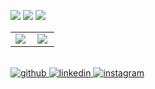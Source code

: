 
<a><img src="https://img.shields.io/badge/React-61DAFB?style=for-the-badge&logo=React&logoColor=white"></a>
<a><img src="https://img.shields.io/badge/JavaScript-F7DF1E?style=for-the-badge&logo=JavaScript&logoColor=white"></a>
<a><img src="https://img.shields.io/badge/Spring-6DB33F?style=for-the-badge&logo=Spring&logoColor=white"></a>

<table><tr><td valign="top" width="50%">
<img src="https://github-readme-stats.vercel.app/api?username=Sirius506775&show_icons=true&count_private=true&hide_border=true" align="left"/>
</td><td valign="top" width="50%">
<img src="https://github-readme-stats.vercel.app/api/top-langs/?username=Sirius506775&hide_border=true&layout=compact" align="left"  />
</td></tr></table>  

<br>
<a href="https://github.com/Sirius506775" target="_blank">
<img src=https://img.shields.io/badge/github-%2324292e.svg?&style=for-the-badge&logo=github&logoColor=white alt=github style="margin-bottom: 5px;" />
</a>
<a href="https://www.linkedin.com/in/dong-heon-lee-a3949a214/" target="_blank">
<img src=https://img.shields.io/badge/linkedin-%231E77B5.svg?&style=for-the-badge&logo=linkedin&logoColor=white alt=linkedin style="margin-bottom: 5px;" />
</a>
<a href="https://instagram.com/__runner_miel" target="_blank">
<img src=https://img.shields.io/badge/instagram-%23000000.svg?&style=for-the-badge&logo=instagram&logoColor=white&color=dd2a7b alt=instagram style="margin-bottom: 5px;" />
</a>
</div>

<br>

<br/>  
